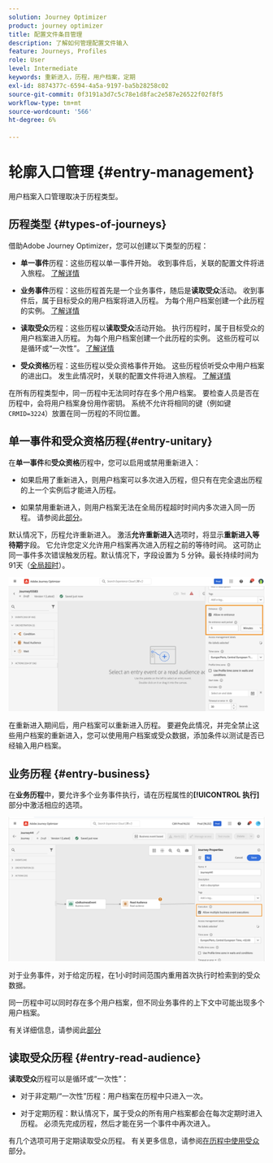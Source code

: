 ```yaml
---
solution: Journey Optimizer
product: journey optimizer
title: 配置文件条目管理
description: 了解如何管理配置文件输入
feature: Journeys, Profiles
role: User
level: Intermediate
keywords: 重新进入，历程，用户档案，定期
exl-id: 8874377c-6594-4a5a-9197-ba5b28258c02
source-git-commit: 0f3191a3d7c5c78e1d8fac2e587e26522f02f8f5
workflow-type: tm+mt
source-wordcount: '566'
ht-degree: 6%

---
```



# 轮廓入口管理 {#entry-management}

用户档案入口管理取决于历程类型。

## 历程类型 {#types-of-journeys}

借助Adobe Journey Optimizer，您可以创建以下类型的历程：

* **单一事件**&#x200B;历程：这些历程以单一事件开始。 收到事件后，关联的配置文件将进入旅程。 [了解详情](#entry-unitary)

* **业务事件**&#x200B;历程：这些历程首先是一个业务事件，随后是&#x200B;**读取受众**&#x200B;活动。 收到事件后，属于目标受众的用户档案将进入历程。 为每个用户档案创建一个此历程的实例。 [了解详情](#entry-business)

* **读取受众**&#x200B;历程：这些历程以&#x200B;**读取受众**&#x200B;活动开始。 执行历程时，属于目标受众的用户档案进入历程。 为每个用户档案创建一个此历程的实例。 这些历程可以是循环或“一次性”。 [了解详情](#entry-read-audience)

* **受众资格**&#x200B;历程：这些历程以受众资格事件开始。 这些历程侦听受众中用户档案的进出口。 发生此情况时，关联的配置文件将进入旅程。 [了解详情](#entry-unitary)

在所有历程类型中，同一历程中无法同时存在多个用户档案。 要检查人员是否在历程中，会将用户档案身份用作密钥。 系统不允许将相同的键（例如键`CRMID=3224`）放置在同一历程的不同位置。

## 单一事件和受众资格历程{#entry-unitary}

在&#x200B;**单一事件**&#x200B;和&#x200B;**受众资格**&#x200B;历程中，您可以启用或禁用重新进入：

* 如果启用了重新进入，则用户档案可以多次进入历程，但只有在完全退出历程的上一个实例后才能进入历程。

* 如果禁用重新进入，则用户档案无法在全局历程超时时间内多次进入同一历程。 请参阅此[部分](../building-journeys/journey-properties.md#global_timeout)。

默认情况下，历程允许重新进入。 激活&#x200B;**允许重新进入**&#x200B;选项时，将显示&#x200B;**重新进入等待期**&#x200B;字段。 它允许您定义允许用户档案再次进入历程之前的等待时间。 这可防止同一事件多次错误触发历程。默认情况下，字段设置为 5 分钟。最长持续时间为91天（[全局超时](journey-properties.md#global_timeout)）。

<!--
When a journey ends, its status is **[!UICONTROL Closed]**. New individuals can no longer enter the journey. Persons already in the journey automatically exit the journey. 
-->

![](assets/journey-re-entrance.png)

在重新进入期间后，用户档案可以重新进入历程。 要避免此情况，并完全禁止这些用户档案的重新进入，您可以使用用户档案或受众数据，添加条件以测试是否已经输入用户档案。

<!--
Due to the 30-day journey timeout, when journey reentrance is not allowed, we cannot make sure the reentrance blocking will work more than 91 days. Indeed, as we remove all information about persons who entered the journey 91 days after they enter, we cannot know the person entered previously, more than 91 days ago. -->

## 业务历程 {#entry-business}

<!--
Business events follow reentrance rules in the same way as for unitary events. If a journey allows reentrance, the next business event will be processed.
-->

在&#x200B;**业务历程**&#x200B;中，要允许多个业务事件执行，请在历程属性的&#x200B;**[!UICONTROL 执行]**&#x200B;部分中激活相应的选项。

![](assets/business-entry.png)

对于业务事件，对于给定历程，在1小时时间范围内重用首次执行时检索到的受众数据。

同一历程中可以同时存在多个用户档案，但不同业务事件的上下文中可能出现多个用户档案。

有关详细信息，请参阅此[部分](../event/about-creating-business.md)

## 读取受众历程 {#entry-read-audience}

**读取受众**&#x200B;历程可以是循环或“一次性”：

* 对于非定期/“一次性”历程：用户档案在历程中只进入一次。

* 对于定期历程：默认情况下，属于受众的所有用户档案都会在每次定期时进入历程。 必须先完成历程，然后才能在另一个事件中再次进入。

有几个选项可用于定期读取受众历程。 有关更多信息，请参阅[在历程中使用受众](../building-journeys/read-audience.md)部分。

<!--
After 91 days, a Read audience journey switches to the **Finished** status. This behavior is set for 91 days only (i.e. journey timeout default value) as all information about profiles who entered the journey is removed 91 days after they entered. Persons still in the journey automatically are impacted. They exit the journey after the 30 day timeout. 
-->
